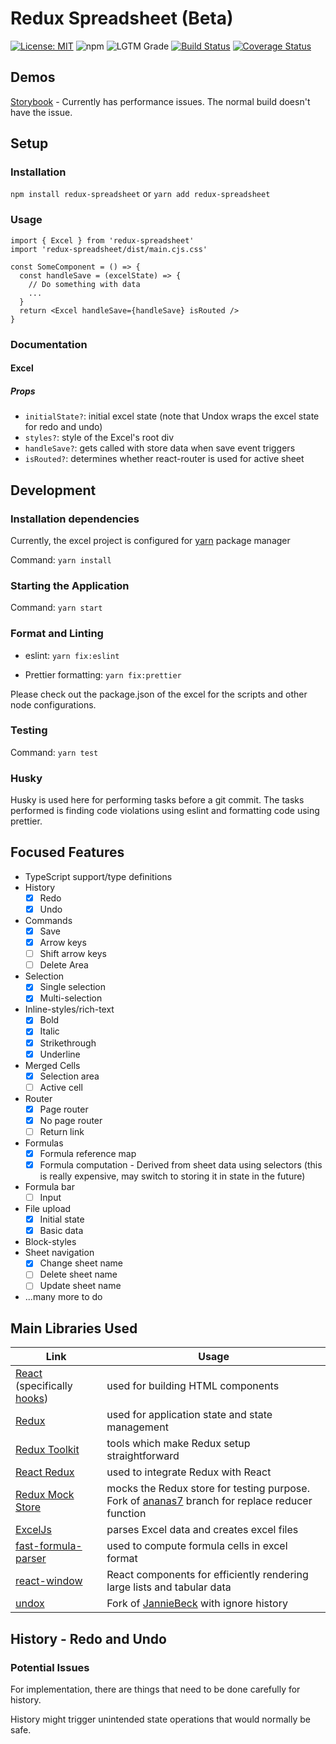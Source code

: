 # Redux Spreadsheet (Beta)

[![License: MIT](https://img.shields.io/badge/License-MIT-blue.svg)](https://github.com/greylemon/redux-spreadsheet/blob/master/LICENSE)
![npm](https://img.shields.io/npm/v/redux-spreadsheet?color=blue)
![LGTM Grade](https://img.shields.io/lgtm/grade/javascript/github/greylemon/redux-spreadsheet)
[![Build Status](https://travis-ci.org/greylemon/redux-spreadsheet.svg?branch=master)](https://travis-ci.org/greylemon/redux-spreadsheet)
[![Coverage Status](https://coveralls.io/repos/github/greylemon/redux-spreadsheet/badge.svg?branch=master)](https://coveralls.io/github/greylemon/redux-spreadsheet?branch=master)

## Demos

[Storybook](https://greylemon.github.io/redux-spreadsheet/) - Currently has performance issues. The normal build doesn't have the issue.

## Setup

### Installation

`npm install redux-spreadsheet` or `yarn add redux-spreadsheet`

### Usage

```tsx
import { Excel } from 'redux-spreadsheet'
import 'redux-spreadsheet/dist/main.cjs.css'

const SomeComponent = () => {
  const handleSave = (excelState) => {
    // Do something with data
    ...
  }
  return <Excel handleSave={handleSave} isRouted />
}
```

### Documentation

#### Excel

##### Props

- `initialState?`: initial excel state (note that Undox wraps the excel state for redo and undo)
- `styles?`: style of the Excel's root div
- `handleSave?`: gets called with store data when save event triggers
- `isRouted?`: determines whether react-router is used for active sheet

## Development

### Installation dependencies

Currently, the excel project is configured for [yarn](https://yarnpkg.com/) package manager

Command: `yarn install`

### Starting the Application

Command: `yarn start`

### Format and Linting

- eslint: `yarn fix:eslint`

- Prettier formatting: `yarn fix:prettier`

Please check out the package.json of the excel for the scripts and other node configurations.

### Testing

Command: `yarn test`

### Husky

Husky is used here for performing tasks before a git commit. The tasks performed is finding code violations using eslint and formatting code using prettier.

## Focused Features

- TypeScript support/type definitions
- History
  - [x] Redo
  - [x] Undo
- Commands
  - [x] Save
  - [x] Arrow keys
  - [ ] Shift arrow keys
  - [ ] Delete Area
- Selection
  - [x] Single selection
  - [x] Multi-selection
- Inline-styles/rich-text
  - [x] Bold
  - [x] Italic
  - [x] Strikethrough
  - [x] Underline
- Merged Cells
  - [x] Selection area
  - [ ] Active cell
- Router
  - [x] Page router
  - [x] No page router
  - [ ] Return link
- Formulas
  - [x] Formula reference map
  - [x] Formula computation - Derived from sheet data using selectors (this is really expensive, may switch to storing it in state in the future)
- Formula bar
  - [ ] Input
- File upload
  - [x] Initial state
  - [x] Basic data
- Block-styles
- Sheet navigation
  - [x] Change sheet name
  - [ ] Delete sheet name
  - [ ] Update sheet name
- ...many more to do

## Main Libraries Used

| Link                                                                                                 | Usage                                                                                                                        |
| ---------------------------------------------------------------------------------------------------- | ---------------------------------------------------------------------------------------------------------------------------- |
| [React](https://reactjs.org/) (specifically [hooks](https://reactjs.org/docs/hooks-overview.html))   | used for building HTML components                                                                                            |
| [Redux](https://redux.js.org/)                                                                       | used for application state and state management                                                                              |
| [Redux Toolkit](https://redux-toolkit.js.org/)                                                       | tools which make Redux setup straightforward                                                                                 |
| [React Redux](https://react-redux.js.org/)                                                           | used to integrate Redux with React                                                                                           |
| [Redux Mock Store](https://github.com/ananas7/redux-mock-store/tree/feature/extended-replaceReducer) | mocks the Redux store for testing purpose. Fork of [ananas7](https://github.com/ananas7) branch for replace reducer function |
| [ExcelJs](https://github.com/exceljs/exceljs)                                                        | parses Excel data and creates excel files                                                                                    |
| [fast-formula-parser](https://github.com/LesterLyu/fast-formula-parser)                              | used to compute formula cells in excel format                                                                                |
| [react-window](https://github.com/bvaughn/react-window)                                              | React components for efficiently rendering large lists and tabular data                                                      |
| [undox](https://github.com/greylemon/undox)                                                          | Fork of [JannieBeck](https://github.com/JannicBeck/undox) with ignore history                                                |

## History - Redo and Undo

### Potential Issues

For implementation, there are things that need to be done carefully for history.

History might trigger unintended state operations that would normally be safe.

